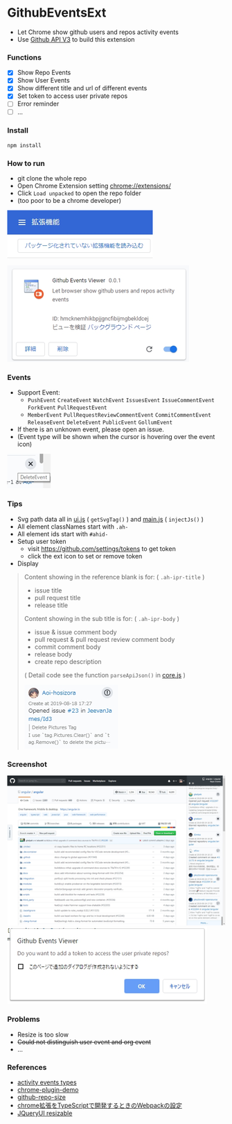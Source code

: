 # GithubEventsExt

+ Let Chrome show github users and repos activity events
+ Use [Github API V3](https://developer.github.com/v3/) to build this extension

### Functions

+ [x] Show Repo Events
+ [x] Show User Events
+ [x] Show different title and url of different events
+ [x] Set token to access user private repos
+ [ ] Error reminder
+ [ ] ...

### Install

```bash
npm install
```

### How to run

+ git clone the whole repo
+ Open Chrome Extension setting [chrome://extensions/](chrome://extensions/)
+ Click `Load unpacked` to open the repo folder
+ (too poor to be a chrome developer)

![how-to-run](./assets/how-to-run.jpg)

![ext-setting](./assets/ext-setting.jpg)

### Events

+ Support Event: 
    + `PushEvent` `CreateEvent` `WatchEvent` `IssuesEvent` `IssueCommentEvent` `ForkEvent` `PullRequestEvent`
    + `MemberEvent` `PullRequestReviewCommentEvent` `CommitCommentEvent` `ReleaseEvent` `DeleteEvent` `PublicEvent` `GollumEvent`
+ If there is an unknown event, please open an issue.
+ (Event type will be shown when the cursor is hovering over the event icon)

![HoverIcon](./assets/HoverIcon.jpg)

### Tips

+ Svg path data all in [ui.js](https://github.com/Aoi-hosizora/GithubEvents_ChromeExt/blob/master/src/js/ui.js) ( `getSvgTag()` ) and [main.js](https://github.com/Aoi-hosizora/GithubEvents_ChromeExt/blob/master/src/js/main.js) ( `injectJs()` )
+ All element classNames start with `.ah-`
+ All element ids start with `#ahid-`
+ Setup user token
    + visit https://github.com/settings/tokens to get token
    + click the ext icon to set or remove token
+ Display

> Content showing in the reference blank is for: ( `.ah-ipr-title` )
> + issue title
> + pull request title
> + release title
>
> Content showing in the sub title is for: ( `.ah-ipr-body` )
> + issue & issue comment body
> + pull request & pull request review comment body
> + commit comment body
> + release body
> + create repo description
>
> ( Detail code see the function `parseApiJson()` in [core.js](https://github.com/Aoi-hosizora/GithubEvents_ChromeExt/blob/master/src/js/core.js#L253) )
>
> ![tipsDemo](./assets/tipsDemo.jpg)

### Screenshot

![mainExt](./assets/mainExt.jpg)
![tokenSetting](./assets/tokenSetting.jpg)

### Problems

+ Resize is too slow
+ ~~Could not distinguish user event and org event~~
+ ...

### References

+ [activity events types](https://developer.github.com/v3/activity/events/types/)
+ [chrome-plugin-demo](https://github.com/sxei/chrome-plugin-demo)
+ [github-repo-size](https://github.com/harshjv/github-repo-size)
+ [chrome拡張をTypeScriptで開発するときのWebpackの設定](https://qiita.com/okumurakengo/items/1a4404c20b0bf10f2c68)
+ [JQueryUI resizable](https://jqueryui.com/resizable/)
